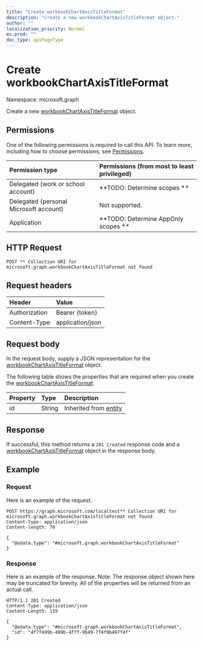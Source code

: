 ```yaml
---
title: "Create workbookChartAxisTitleFormat"
description: "Create a new workbookChartAxisTitleFormat object."
author: ""
localization_priority: Normal
ms.prod: ""
doc_type: apiPageType
---
```


# Create workbookChartAxisTitleFormat

Namespace: microsoft.graph

Create a new [workbookChartAxisTitleFormat](../resources/workbookchartaxistitleformat.md) object.

## Permissions
One of the following permissions is required to call this API. To learn more, including how to choose permissions, see [Permissions](/concepts/permissions-reference.md).

|Permission type|Permissions (from most to least privileged)|
|:---|:---|
|Delegated (work or school account)|**TODO: Determine scopes **|
|Delegated (personal Microsoft account)|Not supported.|
|Application|**TODO: Determine AppOnly scopes **|

## HTTP Request
<!-- {
  "blockType": "ignored"
}
-->
``` http
POST ** Collection URI for microsoft.graph.workbookChartAxisTitleFormat not found
```

## Request headers
|Header|Value|
|:---|:---|
|Authorization|Bearer {token}|
|Content-Type|application/json|

## Request body
In the request body, supply a JSON representation for the [workbookChartAxisTitleFormat](../resources/workbookchartaxistitleformat.md) object.

The following table shows the properties that are required when you create the [workbookChartAxisTitleFormat](../resources/workbookchartaxistitleformat.md).

|Property|Type|Description|
|:---|:---|:---|
|id|String| Inherited from [entity](../resources/entity.md)|



## Response
If successful, this method returns a `201 Created` response code and a [workbookChartAxisTitleFormat](../resources/workbookchartaxistitleformat.md) object in the response body.

## Example

### Request
Here is an example of the request.
<!-- {
  "blockType": "request",
  "name": "create_workbookchartaxistitleformat_from_"
}
-->
``` http
POST https://graph.microsoft.com/localtest** Collection URI for microsoft.graph.workbookChartAxisTitleFormat not found
Content-type: application/json
Content-length: 70

{
  "@odata.type": "#microsoft.graph.workbookChartAxisTitleFormat"
}
```

### Response
Here is an example of the response. Note: The response object shown here may be truncated for brevity. All of the properties will be returned from an actual call.
<!-- {
  "blockType": "response",
  "truncated": true,
  "@odata.type": "microsoft.graph.workbookchartaxistitleformat"
}
-->
``` http
HTTP/1.1 201 Created
Content-Type: application/json
Content-Length: 119

{
  "@odata.type": "#microsoft.graph.workbookChartAxisTitleFormat",
  "id": "4f7f499b-499b-4f7f-9b49-7f4f9b497f4f"
}
```

